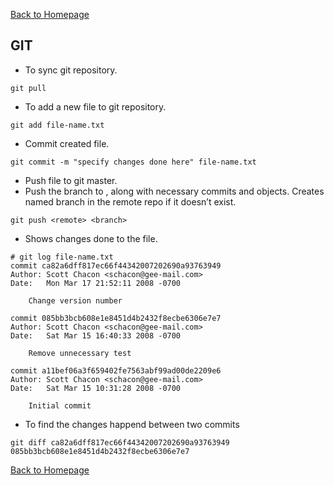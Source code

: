 [Back to Homepage](https://linuxcloudadmin.github.io)

## GIT
- To sync git repository.

```
git pull
```

- To add a new file to git repository.

```
git add file-name.txt
```

- Commit created file.

```
git commit -m "specify changes done here" file-name.txt
```

- Push file to git master.
- Push the branch to <remote>, along with necessary commits and objects. Creates named branch in the remote repo if it doesn’t exist.

```
git push <remote> <branch>
```

- Shows changes done to the file.

```
# git log file-name.txt
commit ca82a6dff817ec66f44342007202690a93763949
Author: Scott Chacon <schacon@gee-mail.com>
Date:   Mon Mar 17 21:52:11 2008 -0700

    Change version number

commit 085bb3bcb608e1e8451d4b2432f8ecbe6306e7e7
Author: Scott Chacon <schacon@gee-mail.com>
Date:   Sat Mar 15 16:40:33 2008 -0700

    Remove unnecessary test

commit a11bef06a3f659402fe7563abf99ad00de2209e6
Author: Scott Chacon <schacon@gee-mail.com>
Date:   Sat Mar 15 10:31:28 2008 -0700

    Initial commit
```

- To find the changes happend between two commits

```
git diff ca82a6dff817ec66f44342007202690a93763949 085bb3bcb608e1e8451d4b2432f8ecbe6306e7e7
```

[Back to Homepage](https://linuxcloudadmin.github.io)
